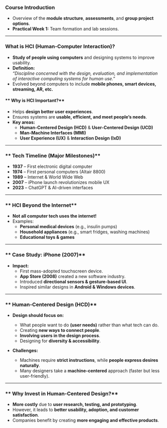 ### **Course Introduction**

- Overview of the **module structure**, **assessments**, and **group project options**.
- **Practical Week 1:** Team formation and lab sessions.

---

### **What is HCI (Human-Computer Interaction)?**

- **Study of people using computers** and designing systems to improve usability.
- **Definition:**  
    _“Discipline concerned with the design, evaluation, and implementation of interactive computing systems for human use.”_
- Evolved beyond computers to include **mobile phones, smart devices, streaming, AR, etc.**

#### ** Why is HCI Important?**

- Helps **design better user experiences**.
- Ensures systems are **usable, efficient, and meet people’s needs**.
- **Key areas:**
    - **Human-Centered Design (HCD)** & **User-Centered Design (UCD)**
    - **Man-Machine Interfaces (MMI)**
    - **User Experience (UX)** & **Interaction Design (IxD)**

---

### ** Tech Timeline (Major Milestones)**

- **1937** – First electronic digital computer
- **1974** – First personal computers (Altair 8800)
- **1989** – Internet & World Wide Web
- **2007** – iPhone launch revolutionizes mobile UX
- **2023** – ChatGPT & AI-driven interfaces

---

### ** HCI Beyond the Internet**

- **Not all computer tech uses the internet!**
- Examples:
    - **Personal medical devices** (e.g., insulin pumps)
    - **Household appliances** (e.g., smart fridges, washing machines)
    - **Educational toys & games**

---

### ** Case Study: iPhone (2007)**

- **Impact:**
    - First mass-adopted touchscreen device.
    - **App Store (2008)** created a new software industry.
    - Introduced **directional sensors & gesture-based UI**.
    - Inspired similar designs in **Android & Windows devices**.

---

### ** Human-Centered Design (HCD)**

- **Design should focus on:**
    
    - What people want to do **(user needs)** rather than what tech can do.
    - Creating **new ways to connect people**.
    - **Involving users in the design process**.
    - Designing for **diversity & accessibility**.
- **Challenges:**
    
    - Machines require **strict instructions**, while **people express desires naturally**.
    - Many designers take a **machine-centered** approach (faster but less user-friendly).

---

### ** Why Invest in Human-Centered Design?**

- **More costly** due to **user research, testing, and prototyping**.
- However, it leads to **better usability, adoption, and customer satisfaction**.
- Companies benefit by creating **more engaging and effective products**.

